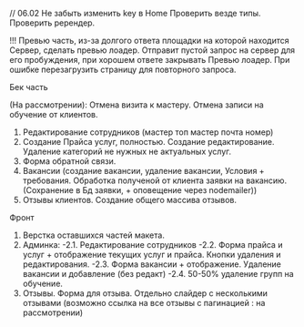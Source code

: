 // 06.02
Не забыть изменить key в Home
Проверить везде типы.
Проверить ререндер.

<!-- ту ду -->

!!! Превью часть, из-за долгого ответа площадки на которой находится Сервер, сделать превью лоадер. Отправит пустой запрос на сервер для его пробуждения, при хорошем ответе закрывать Превью лоадер. При ошибке перезагрузить страницу для повторного запроса.

Бек часть

(На рассмотрении): Отмена визита к мастеру. Отмена записи на обучение от клиентов.

1. Редактирование сотрудников (мастер топ мастер почта номер)
2. Создание Прайса услуг, полностью. Создание редактирование. Удаление категорий не нужных не актуальных услуг.
3. Форма обратной связи.
4. Вакансии (создание вакансии, удаление вакансии, Условия + требования. Обработка полученой от клиента заявки на вакансию. (Сохранение в Бд заявки, + оповещение через nodemailer))
5. Отзывы клиентов. Создание общего массива отзывов.
<!--  -->

Фронт

1. Верстка оставшихся частей макета.
2. Админка:
   -2.1. Редактирование сотрудников
   -2.2. Форма прайса и услуг + отображение текущих услуг и прайса. Кнопки удаления и редактирования.
   -2.3. Форма вакансии + отображение. Удаление вакансии и добавление (без редакт)
   -2.4. 50-50% удаление групп на обучение.
3. Отзывы. Форма для отзыва. Отдельно слайдер с несколькими отзывами (возможно ссылка на все отзывы с пагинацией : на рассмотрении)
